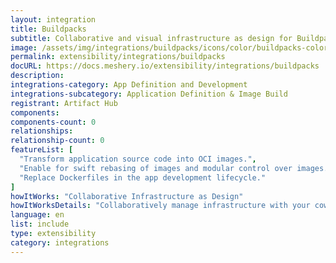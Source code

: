 ```yaml
---
layout: integration
title: Buildpacks
subtitle: Collaborative and visual infrastructure as design for Buildpacks
image: /assets/img/integrations/buildpacks/icons/color/buildpacks-color.svg
permalink: extensibility/integrations/buildpacks
docURL: https://docs.meshery.io/extensibility/integrations/buildpacks
description: 
integrations-category: App Definition and Development
integrations-subcategory: Application Definition & Image Build
registrant: Artifact Hub
components: 
components-count: 0
relationships: 
relationship-count: 0
featureList: [
  "Transform application source code into OCI images.",
  "Enable for swift rebasing of images and modular control over images.",
  "Replace Dockerfiles in the app development lifecycle."
]
howItWorks: "Collaborative Infrastructure as Design"
howItWorksDetails: "Collaboratively manage infrastructure with your coworkers synchronously sharing the same designs."
language: en
list: include
type: extensibility
category: integrations
---
```


